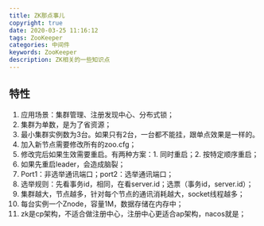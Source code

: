 ```yaml
---
title: ZK那点事儿
copyright: true
date: 2020-03-25 11:16:12
tags: ZooKeeper
categories: 中间件
keywords: ZooKeeper
description: ZK相关的一些知识点
---
```


## 特性

1. 应用场景：集群管理、注册发现中心、分布式锁；
2. 集群为单数，是为了省资源；
3. 最小集群实例数为3台。如果只有2台，一台都不能挂，跟单点效果是一样的。
4. 加入新节点需要修改所有的zoo.cfg；
5. 修改完后如果生效需要重启。有两种方案：1. 同时重启；2.     按特定顺序重启；
6. 如果先重启leader，会造成脑裂；
1. Port1：非选举通讯端口；port2：选举通讯端口；
2. 选举规则：先看事务id，相同，在看server.id；选票（事务id，server.id）；
3. 集群越大，节点越多，针对每个节点的通讯消耗越大，socket线程越多；
4. 每台实例一个Znode，容量1M，数据存储在内存中；
5. zk是cp架构，不适合做注册中心，注册中心更适合ap架构，nacos就是；